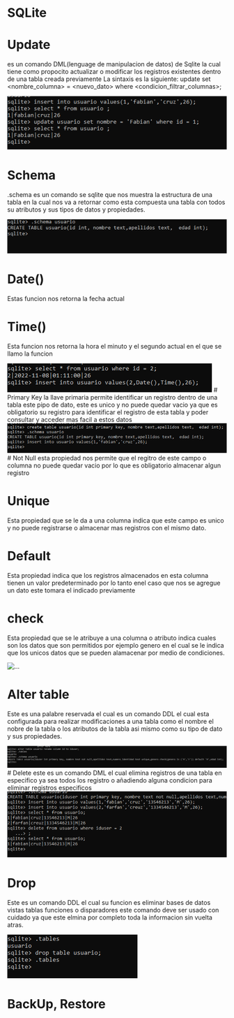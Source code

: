 # SQLite

# Update 
es un comando DML(lenguage de manipulacion de datos) de Sqlite la cual tiene como propocito actualizar o modificar los registros existentes dentro de una tabla creada previamente
La sintaxis es la siguiente:
update <nombre tabla> set <nombre_columna> = <nuevo_dato> where <condicion_filtrar_columnas>;

<img src="READMESQLITE/UPDATE.PNG" alt="UPDATE">

# Schema 
.schema es un comando se sqlite que nos muestra la estructura de una tabla  en la cual nos va a retornar  como esta compuesta una tabla con todos su atributos y sus tipos de datos y propiedades.

<img src="READMESQLITE/schema.PNG" alt="schema">

# Date()
Estas funcion nos retorna la fecha actual 

# Time()
Esta funcion nos retorna la hora el minuto y el segundo actual en el que se llamo la funcion

<img src="READMESQLITE/DateTime.PNG" alt="DateTime">
# Primary Key
la llave primaria permite identificar un registro dentro de una tabla este pipo de dato, este es unico y no puede quedar vacio  ya que  es obligatorio su registro para identificar el registro de esta tabla  y poder consultar y acceder mas facil a estos datos
  
  
<img src="READMESQLITE/PrimaryKey.PNG" alt="PrimaryKey">
# Not Null
esta propiedad nos permite que el regitro de este campo o columna  no puede quedar vacio por lo que es obligatorio almacenar algun registro
  
# Unique 
Esta propiedad que se le da a una columna indica que este campo es unico  y no puede registrarse o almacenar mas registros con el mismo dato.

  
# Default
Esta propiedad  indica que los registros almacenados en esta columna  tienen un valor  predeterminado por lo tanto enel caso que nos se agregue un dato  este tomara el indicado previamente
  
# check  
Esta propiedad que se le atribuye a una columna o atributo  indica  cuales son los datos que son permitidos por ejemplo genero en el cual se le indica que los unicos datos que se pueden alamacenar por medio de condiciones.

<img src="READMESQLITE/constraints.PNG" alt="...">
  
# Alter table
Este es una palabre reservada el cual es un comando DDL  el cual esta configurada para realizar modificaciones a una tabla como el nombre el nobre de la tabla o los atributos de la tabla asi mismo como su tipo de dato  y sus propiedades.
  
  
<img src="READMESQLITE/alter.PNG" alt="alter">
# Delete
este es un comando DML el cual  elimina registros de una tabla en especifico ya sea todos los registro o añadiendo  alguna condicion para eliminar registros especificos
  
<img src="READMESQLITE/delete.PNG" alt="delete">  

# Drop
Este es un comando DDL el cual su funcion es eliminar bases de datos vistas tablas funciones o disparadores este comando deve ser usado  con cuidado ya que este elmina por completo toda la informacion sin vuelta atras.

<img src="READMESQLITE/drop.PNG" alt="drop">
  
# BackUp, Restore
  
  
